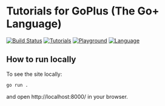 # Tutorials for GoPlus (The Go+ Language)

[![Build Status](https://github.com/goplus/tutorial/actions/workflows/gop.yml/badge.svg)](https://github.com/goplus/tutorial/actions/workflows/gop.yml)
[![Tutorials](https://img.shields.io/badge/tutorial-Go+-blue.svg)](https://tutorial.goplus.org/)
[![Playground](https://img.shields.io/badge/playground-Go+-blue.svg)](https://play.goplus.org/)
[![Language](https://img.shields.io/badge/language-Go+-blue.svg)](https://github.com/goplus/gop)

## How to run locally

To see the site locally:

```sh
go run .
```

and open http://localhost:8000/ in your browser.
